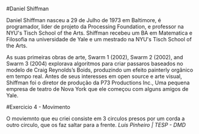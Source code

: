 #Daniel Shiffman

Daniel Shiffman nasceu a 29 de Julho de 1973 em Baltimore, é programador, lider de projeto da Processing Foundation, e professor na NYU's Tisch School of the Arts. Shiffman recebeu um BA em Matematica e Filosofia na universidade de Yale e um mestrado na NYU's Tisch School of the Arts.

As suas primeiras obras de arte, Swarm 1 (2002), Swarm 2 (2002), and Swarm 3 (2004) explorava algoritmos para criar passaros baseados no modelo de Craig Reynolds’s Boids,  produzindo um efeito painterly orgânico em tempo real. Antes de seus interesses em open source e arte visual, Shiffman foi o diretor de produção da P73 Productions Inc., Uma pequena empresa de teatro de Nova York que ele começou com alguns amigos de Yale.

#Exercicio 4 - Movimento

O moviemnto que eu criei consiste em 3 circulos presos por um corda a outro circulo, que os faz saltar para a frente.
*Luis Pinheiro | TESP - DMD*
